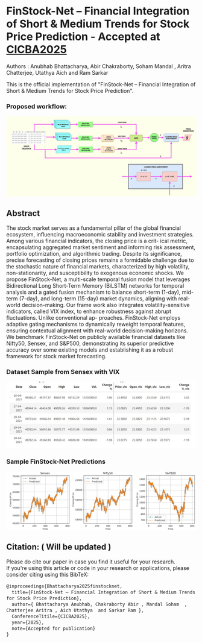# FinStock-Net – Financial Integration of Short & Medium Trends for Stock Price Prediction - Accepted at [CICBA2025](https://www.cicba.in/home)

Authors : Anubhab Bhattacharya, Abir Chakraborty, Soham Mandal , Aritra Chatterjee, Utathya Aich and Ram Sarkar

This is the official implementation of "FinStock-Net – Financial Integration of Short & Medium Trends for Stock Price Prediction".


### Proposed workflow:
![Description](Figures/Finstocknet.jpg)

## Abstract
The stock market serves as a fundamental pillar of the global financial ecosystem, influencing macroeconomic stability and investment strategies. Among various financial indicators, the closing price is a crit-
ical metric, encapsulating aggregated market sentiment and informing risk assessment, portfolio optimization, and algorithmic trading. Despite its significance, precise forecasting of closing prices remains a formidable challenge due to the stochastic nature of financial markets, characterized by high volatility, non-stationarity, and susceptibility to exogenous economic shocks. We propose FinStock-Net, a multi-scale temporal fusion model that leverages Bidirectional Long Short-Term Memory (BiLSTM) networks for temporal analysis and a gated fusion mechanism to balance short-term (1-day), mid-term (7-day), and long-term (15-day)
market dynamics, aligning with real-world decision-making. Our frame work also integrates volatility-sensitive indicators, called VIX index, to enhance robustness against abrupt fluctuations. Unlike conventional ap-
proaches. FinStock-Net employs adaptive gating mechanisms to dynamically reweight temporal features, ensuring contextual alignment with real-world decision-making horizons. We benchmark FinStock-Net on
publicly available financial datasets like Nifty50, Sensex, and S&P500, demonstrating its superior predictive accuracy over some existing models and establishing it as a robust framework for stock market forecasting.


### Dataset Sample from Sensex with VIX

<p>
  <img src="Figures/sample_data_pred.jpg" width="700"/>
</p>



### Sample FinStock-Net Predictions

<p>
  <img src="Figures/example_pred.jpg" width="700"/>
</p>


## Citation: ( Will be updated )
Please do cite our paper in case you find it useful for your research.<br/>
If you're using this article or code in your research or applications, please consider citing using this BibTeX:<br/>
```
@inproceedings{Bhattacharya2025finstocknet,
  title={FinStock-Net – Financial Integration of Short & Medium Trends for Stock Price Prediction},
  author={ Bhattacharya Anubhab, Chakraborty Abir , Mandal Soham  , Chatterjee Aritra , Aich Utathya  and Sarkar Ram },
  ConferenceTitile={CICBA2025},
  year={2025},
  note={Accepted for publication}
}
```
<br/>

